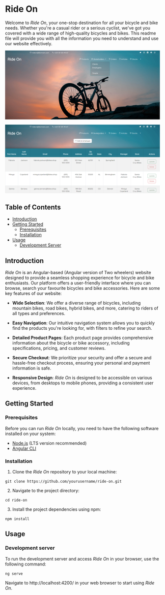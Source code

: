 # Ride On

Welcome to _Ride On_, your one-stop destination for all your bicycle and bike needs. Whether you're a casual rider or a serious cyclist, we've got you covered with a wide range of high-quality bicycles and bikes. This readme file will provide you with all the information you need to understand and use our website effectively.

![_Ride On_](ride_on_employees.png)

![_Ride On_](ride_on_home.png)

## Table of Contents

- [Introduction](#introduction)
- [Getting Started](#getting-started)
  - [Prerequisites](#prerequisites)
  - [Installation](#installation)
- [Usage](#usage)
  - [Development Server](#development-server)

## Introduction

_Ride On_ is an Angular-based (Angular version of Two wheelers) website designed to provide a seamless shopping experience for bicycle and bike enthusiasts. Our platform offers a user-friendly interface where you can browse, search your favourite bicycles and bike accessories. Here are some key features of our website:

- **Wide Selection**: We offer a diverse range of bicycles, including mountain bikes, road bikes, hybrid bikes, and more, catering to riders of all types and preferences.

- **Easy Navigation**: Our intuitive navigation system allows you to quickly find the products you're looking for, with filters to refine your search.

- **Detailed Product Pages**: Each product page provides comprehensive information about the bicycle or bike accessory, including specifications, pricing, and customer reviews.

- **Secure Checkout**: We prioritize your security and offer a secure and hassle-free checkout process, ensuring your personal and payment information is safe.

- **Responsive Design**: _Ride On_ is designed to be accessible on various devices, from desktops to mobile phones, providing a consistent user experience.

## Getting Started

### Prerequisites

Before you can run _Ride On_ locally, you need to have the following software installed on your system:

- [Node.js](https://nodejs.org/) (LTS version recommended)
- [Angular CLI](https://angular.io/cli)

### Installation

1. Clone the _Ride On_ repository to your local machine:

```shell
git clone https://github.com/yourusername/ride-on.git
```

2. Navigate to the project directory:

```shell
cd ride-on
```

3. Install the project dependencies using npm:

```shell
npm install
```

## Usage
### Development server
To run the development server and access _Ride On_ in your browser, use the following command:

```shell
ng serve
```
Navigate to http://localhost:4200/ in your web browser to start using _Ride On_.